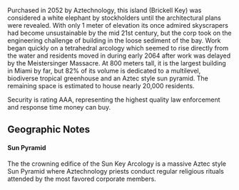 Purchased in 2052 by Aztechnology, this island (Brickell Key) was considered a white elephant by stockholders until the architectural plans were revealed. With only 1 meter of elevation its once admired skyscrapers had become unsustainable by the mid 21st century, but the corp took on the engineering challenge of building in the loose sediment of the bay. Work began quickly on a tetrahedral arcology which seemed to rise directly from the water and residents moved in during early 2064 after work was delayed by the Meistersinger Massacre. At 800 meters tall, it is the largest building in Miami by far, but 82% of its volume is dedicated to a multilevel, biodiverse tropical greenhouse and an Aztec style sun pyramid. The remaining space is estimated to house nearly 20,000 residents.  
  
Security is rating AAA, representing the highest quality law enforcement and response time money can buy.

## Geographic Notes

#### Sun Pyramid

The the crowning edifice of the Sun Key Arcology is a massive Aztec style Sun Pyramid where Aztechnology priests conduct regular religious rituals attended by the most favored corporate members.